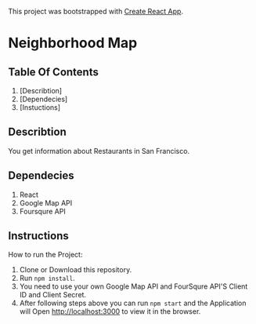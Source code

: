 This project was bootstrapped with [Create React App](https://github.com/facebook/create-react-app).

# Neighborhood Map

 ## Table Of Contents
1. [Describtion]
2. [Dependecies]
3. [Instuctions]

## Describtion

You get information about Restaurants in San Francisco.


## Dependecies

1. React
2. Google Map API
3. Foursqure API


## Instructions

How to run the Project:

1. Clone or Download this repository.
2. Run `npm install`.
3. You need to use your own Google Map API and FourSqure API'S Client ID and Client Secret.
4. After following steps above you can run `npm start` and the Application will Open [http://localhost:3000](http://localhost:3000) to view it in the browser.


